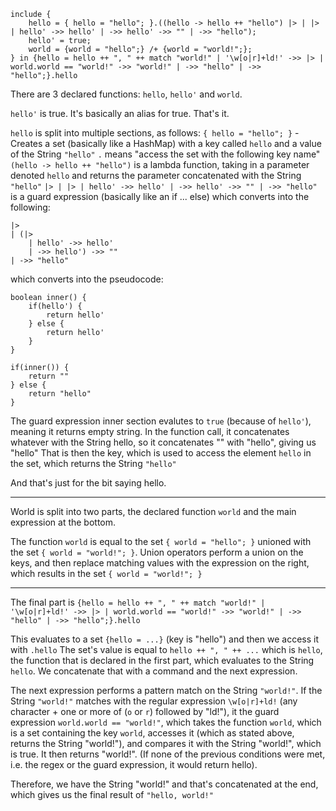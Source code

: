 ```
include {
	hello = { hello = "hello"; }.((hello -> hello ++ "hello") |> | |> | hello' ->> hello' | ->> hello' ->> "" | ->> "hello");
	hello' = true;
	world = {world = "hello";} /+ {world = "world!";};
} in {hello = hello ++ ", " ++ match "world!" | '\w[o|r]+ld!' ->> |> | world.world == "world!" ->> "world!" | ->> "hello" | ->> "hello";}.hello
```

There are 3 declared functions: `hello`, `hello'` and `world`.

`hello'` is true. It's basically an alias for true. That's it.

`hello` is split into multiple sections, as follows:
`{ hello = "hello"; }` - Creates a set (basically like a HashMap) with a key called `hello` and a value of the String `"hello"`
`.` means "access the set with the following key name"
`(hello -> hello ++ "hello")` is a lambda function, taking in a parameter denoted `hello` and returns the parameter concatenated with the String `"hello"`
`|> | |> | hello' ->> hello' | ->> hello' ->> "" | ->> "hello"` is a guard expression (basically like an if ... else) which converts into the following:
```
|> 
| (|> 
    | hello' ->> hello' 
    | ->> hello') ->> ""
| ->> "hello"
```
which converts into the pseudocode:
```
boolean inner() {
    if(hello') {
        return hello'
    } else {
        return hello'
    }
}

if(inner()) {
    return ""
} else {
    return "hello"
}
```
The guard expression inner section evalutes to `true` (because of `hello'`), meaning it returns empty string.
In the function call, it concatenates whatever with the String hello, so it concatenates "" with "hello", giving us "hello"
That is then the key, which is used to access the element `hello` in the set, which returns the String `"hello"`

And that's just for the bit saying hello.

-----

World is split into two parts, the declared function `world` and the main expression at the bottom.

The function `world` is equal to the set `{ world = "hello"; }` unioned with the set `{ world = "world!"; }`. Union operators perform a union on the keys, and then replace matching values with the expression on the right, which results in the set `{ world = "world!"; }`

----

The final part is `{hello = hello ++ ", " ++ match "world!" | '\w[o|r]+ld!' ->> |> | world.world == "world!" ->> "world!" | ->> "hello" | ->> "hello";}.hello`

This evaluates to a set `{hello = ...}` (key is "hello") and then we access it with `.hello`
The set's value is equal to `hello ++ ", " ++ ...` which is `hello`, the function that is declared in the first part, which evaluates to the String `hello`. We concatenate that with a command and the next expression.

The next expression performs a pattern match on the String `"world!"`. If the String `"world!"` matches with the regular expression `\w[o|r]+ld!` (any character + one or more of (`o` or `r`) followed by "ld!"), it the guard expression `world.world == "world!"`, which takes the function `world`, which is a set containing the key `world`, accesses it (which as stated above, returns the String "world!"), and compares it with the String "world!", which is true. It then returns "world!". (If none of the previous conditions were met, i.e. the regex or the guard expression, it would return hello).

Therefore, we have the String "world!" and that's concatenated at the end, which gives us the final result of
`"hello, world!"`